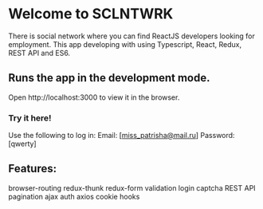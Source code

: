 # Welcome to SCLNTWRK
There is social network where you can find ReactJS developers looking for employment.
This app developing with using Typescript, React, Redux, REST API and ES6.

## Runs the app in the development mode.
Open http://localhost:3000 to view it in the browser.

### Try it here!

Use the following to log in: Email: [miss_patrisha@mail.ru] Password: [qwerty]

## Features:

browser-routing redux-thunk redux-form validation login
captcha REST API pagination ajax auth axios cookie  hooks
